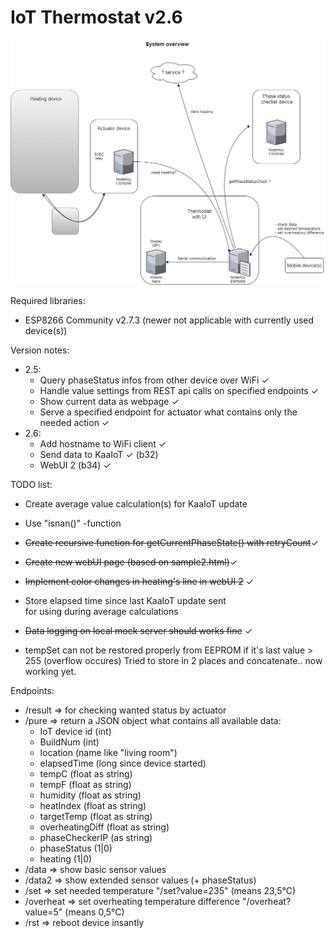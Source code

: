 # IoT Thermostat v2.6

![image](https://raw.githubusercontent.com/bbkbarbar/IoT-thermostat_Project/main/IoT_Thermostat_v2.png)

Required libraries:
 - ESP8266 Community v2.7.3 (newer not applicable with currently used device(s))

Version notes:
- 2.5:
   - Query phaseStatus infos from other device over WiFi ✓
   - Handle value settings from REST api calls on specified endpoints ✓
   - Show current data as webpage ✓
   - Serve a specified endpoint for actuator what contains only the needed action ✓
- 2.6:
   - Add hostname to WiFi client ✓
   - Send data to KaaIoT ✓ (b32)
   - WebUI 2 (b34) ✓

TODO list:
   - Create average value calculation(s) for KaaIoT update
   - Use "isnan()" -function
   - ~~Create recursive function for getCurrentPhaseState() with retryCount~~✓
   - ~~Create new webUI page (based on sample2.html)~~✓
   - ~~Implement color changes in heating's line in webUI 2~~ ✓
   - Store elapsed time since last KaaIoT update sent <br>
     for using during average calculations

   - ~~Data logging on local mock server should works fine~~ ✓
   - tempSet can not be restored properly from EEPROM if it's last value > 255
      (overflow occures)
    Tried to store in 2 places and concatenate.. now working yet.

Endpoints:
- /result => for checking wanted status by actuator
- /pure => return a JSON object what contains all available data:
   - IoT device id (int)
   - BuildNum (int)
   - location (name like "living room")
   - elapsedTime (long since device started)
   - tempC (float as string)
   - tempF (float as string)
   - humidity (float as string)
   - heatIndex (float as string)
   - targetTemp (float as string)
   - overheatingDiff (float as string)
   - phaseCheckerIP (as string)
   - phaseStatus (1|0)
   - heating (1|0)
- /data => show basic sensor values
- /data2 => show extended sensor values (+ phaseStatus)
- /set => set needed temperature
 "/set?value=235" (means 23,5°C)
- /overheat => set overheating temperature difference
 "/overheat?value=5" (means 0,5°C)
- /rst => reboot device insantly
